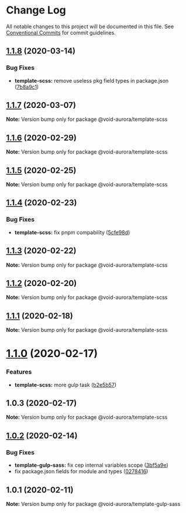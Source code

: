 # Change Log

All notable changes to this project will be documented in this file.
See [Conventional Commits](https://conventionalcommits.org) for commit guidelines.

## [1.1.8](https://github.com/void-aurora/toolkit/compare/@void-aurora/template-scss@1.1.7...@void-aurora/template-scss@1.1.8) (2020-03-14)

### Bug Fixes

- **template-scss:** remove useless pkg field types in package.json ([7b8a9c1](https://github.com/void-aurora/toolkit/commit/7b8a9c17e305fd85cafea4637baf1073a2e0dab7))

## [1.1.7](https://github.com/void-aurora/toolkit/compare/@void-aurora/template-scss@1.1.6...@void-aurora/template-scss@1.1.7) (2020-03-07)

**Note:** Version bump only for package @void-aurora/template-scss

## [1.1.6](https://github.com/void-aurora/toolkit/compare/@void-aurora/template-scss@1.1.5...@void-aurora/template-scss@1.1.6) (2020-02-29)

**Note:** Version bump only for package @void-aurora/template-scss

## [1.1.5](https://github.com/void-aurora/toolkit/compare/@void-aurora/template-scss@1.1.4...@void-aurora/template-scss@1.1.5) (2020-02-25)

**Note:** Version bump only for package @void-aurora/template-scss

## [1.1.4](https://github.com/void-aurora/toolkit/compare/@void-aurora/template-scss@1.1.3...@void-aurora/template-scss@1.1.4) (2020-02-23)

### Bug Fixes

- **template-scss:** fix pnpm compability ([5cfe98d](https://github.com/void-aurora/toolkit/commit/5cfe98d51ad28cd96fc8cad5e6f06fe40201d1ea))

## [1.1.3](https://github.com/void-aurora/toolkit/compare/@void-aurora/template-scss@1.1.2...@void-aurora/template-scss@1.1.3) (2020-02-22)

**Note:** Version bump only for package @void-aurora/template-scss

## [1.1.2](https://github.com/void-aurora/toolkit/compare/@void-aurora/template-scss@1.1.1...@void-aurora/template-scss@1.1.2) (2020-02-20)

**Note:** Version bump only for package @void-aurora/template-scss

## [1.1.1](https://github.com/void-aurora/toolkit/compare/@void-aurora/template-scss@1.1.0...@void-aurora/template-scss@1.1.1) (2020-02-18)

**Note:** Version bump only for package @void-aurora/template-scss

# [1.1.0](https://github.com/void-aurora/toolkit/compare/@void-aurora/template-scss@1.0.3...@void-aurora/template-scss@1.1.0) (2020-02-17)

### Features

- **template-scss:** more gulp task ([b2e5b57](https://github.com/void-aurora/toolkit/commit/b2e5b575ec58ede88410cca4d4836685df8eba05))

## 1.0.3 (2020-02-17)

**Note:** Version bump only for package @void-aurora/template-scss

## [1.0.2](https://github.com/void-aurora/toolkit/compare/@void-aurora/template-gulp-sass@1.0.1...@void-aurora/template-gulp-sass@1.0.2) (2020-02-14)

### Bug Fixes

- **template-gulp-sass:** fix cep internal variables scope ([3bf5a9e](https://github.com/void-aurora/toolkit/commit/3bf5a9ef2c3c174b43ca0c5df4fb5d7e5c74f1e9))
- fix package.json fields for module and types ([0278416](https://github.com/void-aurora/toolkit/commit/02784161794e8a12a22209fdd0f15e674fb85770))

## 1.0.1 (2020-02-11)

**Note:** Version bump only for package @void-aurora/template-gulp-sass
